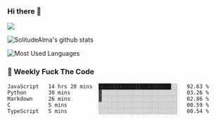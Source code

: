 ### Hi there 👋
<p>
  <a href="https://count.getloli.com/"><img src="https://count.getloli.com/get/@:solitudealma"></a>
</p>

![SolitudeAlma's github stats](https://github-readme-stats.vercel.app/api?username=solitudealma&show_icons=true&theme=radical)

![Most Used Languages](https://github-readme-stats.vercel.app/api/top-langs/?username=solitudealma&layout=compact&hide_border=true&theme=dark)
<!-- ![visitors](https://visitor-badge.glitch.me/badge?page_id=solitudealma.solitudealma.id) -->


### :dart: Weekly Fuck The Code

<!--START_SECTION:waka-->
```text
JavaScript   14 hrs 20 mins  ███████████████████████░░   92.63 % 
Python       30 mins         ▓░░░░░░░░░░░░░░░░░░░░░░░░   03.26 % 
Markdown     26 mins         ▓░░░░░░░░░░░░░░░░░░░░░░░░   02.86 % 
C            5 mins          ░░░░░░░░░░░░░░░░░░░░░░░░░   00.59 % 
TypeScript   5 mins          ░░░░░░░░░░░░░░░░░░░░░░░░░   00.54 % 
```
<!--END_SECTION:waka-->
